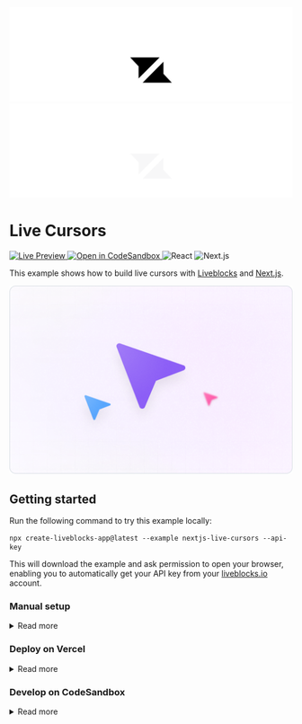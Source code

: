 <p align="center">
  <a href="https://liveblocks.io#gh-light-mode-only">
    <img src="https://raw.githubusercontent.com/liveblocks/liveblocks/main/.github/assets/header-light.svg" alt="Liveblocks" />
  </a>
  <a href="https://liveblocks.io#gh-dark-mode-only">
    <img src="https://raw.githubusercontent.com/liveblocks/liveblocks/main/.github/assets/header-dark.svg" alt="Liveblocks" />
  </a>
</p>

# Live Cursors

<p>
  <a href="https://liveblocks.io/examples/live-cursors/nextjs/preview">
    <img src="https://img.shields.io/badge/live%20preview-message?style=flat&logo=data:image/svg+xml;base64,PHN2ZyB2aWV3Qm94PSIwIDAgMjQgMjQiIHhtbG5zPSJodHRwOi8vd3d3LnczLm9yZy8yMDAwL3N2ZyI+PHBhdGggZD0iTTE2Ljg0OSA0Ljc1SDBsNC44NDggNS4wNzV2Ny4wMDhsMTItMTIuMDgzWk03LjE1IDE5LjI1SDI0bC00Ljg0OS01LjA3NVY3LjE2N2wtMTIgMTIuMDgzWiIgZmlsbD0iI2ZmZiIvPjwvc3ZnPg==&color=333" alt="Live Preview" />
  </a>
  <a href="https://codesandbox.io/s/github/liveblocks/liveblocks/tree/main/examples/nextjs-live-cursors">
    <img src="https://img.shields.io/badge/open%20in%20codesandbox-message?style=flat&logo=codesandbox&color=333&logoColor=fff" alt="Open in CodeSandbox" />
  </a>
  <img src="https://img.shields.io/badge/react-message?style=flat&logo=react&color=0bd&logoColor=fff" alt="React" />
  <img src="https://img.shields.io/badge/next.js-message?style=flat&logo=next.js&color=07f&logoColor=fff" alt="Next.js" />
</p>

This example shows how to build live cursors with [Liveblocks](https://liveblocks.io) and [Next.js](https://nextjs.org/).

<img src="https://raw.githubusercontent.com/liveblocks/liveblocks/main/.github/assets/examples/live-cursors.png" width="536" alt="Live Cursors" />

## Getting started

Run the following command to try this example locally:

```shell
npx create-liveblocks-app@latest --example nextjs-live-cursors --api-key
```

This will download the example and ask permission to open your browser, enabling you to automatically get your API key from your [liveblocks.io](https://liveblocks.io) account.

### Manual setup
<details><summary>Read more</summary>

<p></p>

Alternatively, you can set up your project manually:

- Install all dependencies with `npm install`
- Create an account on [liveblocks.io](https://liveblocks.io/dashboard)
- Copy your **public** key from the [dashboard](https://liveblocks.io/dashboard/apikeys)
- Create an `.env.local` file and add your **public** key as the `NEXT_PUBLIC_LIVEBLOCKS_PUBLIC_KEY` environment variable
- Run `npm run dev` and go to [http://localhost:3000](http://localhost:3000)

</details>

### Deploy on Vercel

<details><summary>Read more</summary>

<p></p>

To both deploy on [Vercel](https://vercel.com), and run the example locally, use the following command:

```shell
npx create-liveblocks-app@latest --example nextjs-live-cursors --vercel
```

This will download the example and ask permission to open your browser, enabling you to deploy to Vercel.

</details>

### Develop on CodeSandbox

<details><summary>Read more</summary>

<p></p>

After forking [this example](https://codesandbox.io/s/github/liveblocks/liveblocks/tree/main/examples/nextjs-live-cursors) on CodeSandbox, create the `NEXT_PUBLIC_LIVEBLOCKS_PUBLIC_KEY` environment variable as a [secret](https://codesandbox.io/docs/secrets).

</details>
